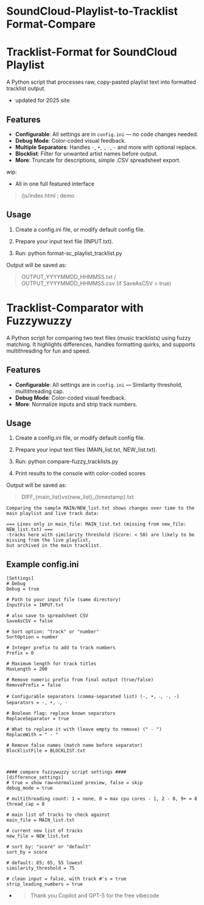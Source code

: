 # SoundCloud-Playlist-to-Tracklist Format-Compare

# Tracklist-Format for SoundCloud Playlist
A Python script that processes raw, copy-pasted playlist text into formatted tracklist output.  
- updated for 2025 site

## Features
- **Configurable**: All settings are in `config.ini` — no code changes needed.
- **Debug Mode**: Color-coded visual feedback.
- **Multiple Separators**: Handles `·`, `•`, `‧`, `⋅`, `-` and more with optional replace.
- **Blocklist**: Filter for unwanted artist names before output.
- **More**: Truncate for descriptions, simple .CSV spreadsheet export.

wip:
- All in one full featured interface
>/js/index.html    ; demo

## Usage
1. Create a config.ini file, or modify default config file.

2. Prepare your input text file (INPUT.txt).

3. Run: python format-sc_playlist_tracklist.py

Output will be saved as:
>OUTPUT_YYYYMMDD_HHMMSS.txt   /    OUTPUT_YYYYMMDD_HHMMSS.csv (if SaveAsCSV = true)



# Tracklist-Comparator with Fuzzywuzzy 
A Python script for comparing two text files (music tracklists) using fuzzy matching. It highlights differences, handles formatting quirks, and supports multithreading for fun and speed.

## Features
- **Configurable**: All settings are in `config.ini` — Similarity threshold, multithreading cap.
- **Debug Mode**: Color-coded visual feedback.
- **More**: Normalize inputs and strip track numbers.

## Usage
1. Create a config.ini file, or modify default config file.

2. Prepare your input text files (MAIN_list.txt, NEW_list.txt).

3. Run: python compare-fuzzy_tracklists.py

4. Print results to the console with color-coded scores

Output will be saved as:
>DIFF_{main_list}_vs_{new_list}_{timestamp}.txt

```
Comparing the sample MAIN/NEW_list.txt shows changes over time to the main playlist and live track data:

=== Lines only in main_file: MAIN_list.txt (missing from new_file: NEW_list.txt) ===
-tracks here with similarity threshold (Score: < 50) are likely to be missing from the live playlist,
but archived in the main tracklist.
```
## Example config.ini
```
[Settings]
# Debug
Debug = true

# Path to your input file (same directory)
InputFile = INPUT.txt

# also save to spreadsheet CSV
SaveAsCSV = false

# Sort option: "track" or "number"
SortOption = number

# Integer prefix to add to track numbers
Prefix = 0

# Maximum length for track titles
MaxLength = 200

# Remove numeric prefix from final output (true/false)
RemovePrefix = false

# Configurable separators (comma-separated list) (·, •, ‧, ⋅, -)
Separators = ·, •, ‧, ⋅

# Boolean flag: replace known separators 
ReplaceSeparator = true

# What to replace it with (leave empty to remove) (" - ")
ReplaceWith = " - "

# Remove false names (match name before separator)
BlocklistFile = BLOCKLIST.txt



#### compare fuzzywuzzy script settings ####
[difference_settings]
# true = show raw→normalized preview, false = skip
debug_mode = true

# multithreading count: 1 = none, 0 = max cpu cores - 1, 2 - 8, 9+ = 8
thread_cap = 8

# main list of tracks to check against
main_file = MAIN_list.txt

# current new list of tracks
new_file = NEW_list.txt

# sort by: "score" or "default"
sort_by = score

# default: 85; 65, 55 lowest
similarity_threshold = 75

# clean input = false, with track #'s = true
strip_leading_numbers = true
```

- >Thank you Copilot and GPT-5 for the free vibecode
